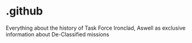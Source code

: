 # .github
Everything about the history of Task Force Ironclad, Aswell as exclusive information about De-Classified missions

